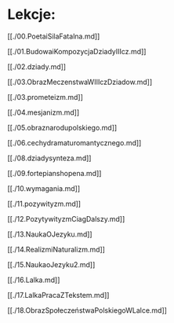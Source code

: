 # Lekcje:

[[./00.PoetaiSilaFatalna.md]]

[[./01.BudowaiKompozycjaDziadyIIIcz.md]]

[[./02.dziady.md]]

[[./03.ObrazMeczenstwaWIIIczDziadow.md]]

[[./03.prometeizm.md]]

[[./04.mesjanizm.md]]

[[./05.obraznarodupolskiego.md]]

[[./06.cechydramaturomantycznego.md]]

[[./08.dziadysynteza.md]]

[[./09.fortepianshopena.md]]

[[./10.wymagania.md]]

[[./11.pozywityzm.md]]

[[./12.PozytywityzmCiagDalszy.md]]

[[./13.NaukaOJezyku.md]]

[[./14.RealizmiNaturalizm.md]]

[[./15.NaukaoJezyku2.md]]

[[./16.Lalka.md]]

[[./17.LalkaPracaZTekstem.md]]

[[./18.ObrazSpołeczeństwaPolskiegoWLalce.md]]

